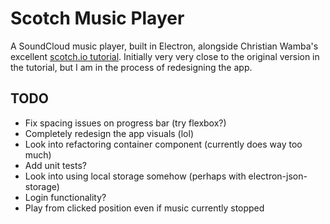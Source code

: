 # Scotch Music Player
A SoundCloud music player, built in Electron, alongside Christian Wamba's excellent [scotch.io tutorial](https://scotch.io/tutorials/build-a-music-player-with-react-electron-i-setup-basic-concepts). Initially very very close to the original version in the tutorial, but I am in the process of redesigning the app.

## TODO
* Fix spacing issues on progress bar (try flexbox?)
* Completely redesign the app visuals (lol)
* Look into refactoring container component (currently does way too much)
* Add unit tests?
* Look into using local storage somehow (perhaps with electron-json-storage)
* Login functionality?
* Play from clicked position even if music currently stopped
